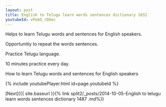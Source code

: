 ```yaml
---
layout: post
title: English to Telugu learn words sentences dictionary 1032 
youtubeId: vPobO_rDXec
---
```

 
 
Helps to learn Telugu words and sentences for English speakers.

Opportunitiy to repeat the words sentences. 

Practice Telugu language. 
 
10 minutes practice every day. 
 
How to learn Telugu words and sentences for English speakers 
 
{% include youtubePlayer.html id=page.youtubeId %}
 
 
[Next]({{ site.baseurl }}{% link  split2/_posts/2014-10-05-English to telugu learn words sentences dictionary 1487 .md%})
 
